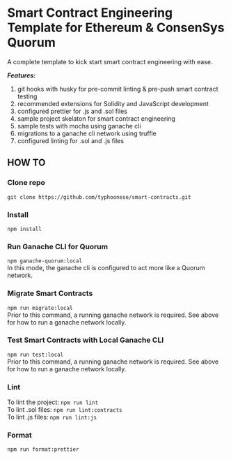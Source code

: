 # Smart Contract Engineering Template for Ethereum & ConsenSys Quorum

A complete template to kick start smart contract engineering with ease.

**_Features:_**

1. git hooks with husky for pre-commit linting & pre-push smart contract testing
2. recommended extensions for Solidity and JavaScript development
3. configured prettier for .js and .sol files
4. sample project skelaton for smart contract engineering
5. sample tests with mocha using ganache cli
6. migrations to a ganache cli network using truffle
7. configured linting for .sol and .js files

## HOW TO

### Clone repo

`git clone https://github.com/typhoonese/smart-contracts.git`

### Install

`npm install`

### Run Ganache CLI for Quorum

`npm ganache-quorum:local`  
In this mode, the ganache cli is configured to act more like a Quorum network.

### Migrate Smart Contracts

`npm run migrate:local`  
Prior to this command, a running ganache network is required. See above for how to run a ganache network locally.

### Test Smart Contracts with Local Ganache CLI

`npm run test:local`  
Prior to this command, a running ganache network is required. See above for how to run a ganache network locally.

### Lint

To lint the project: `npm run lint`  
To lint .sol files: `npm run lint:contracts`  
To lint .js files: `npm run lint:js`

### Format

`npm run format:prettier`
